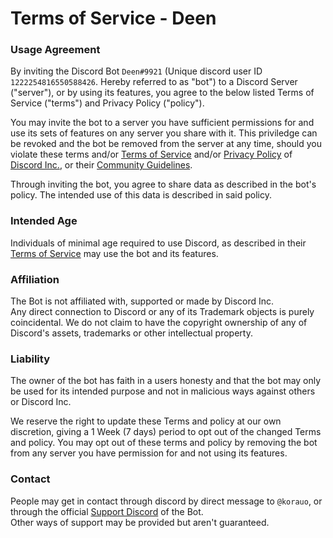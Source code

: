 [Terms of Service]: https://discord.com/terms
[Privacy Policy]: https://discord.com/privacy
[Community Guidelines]: https://discord.com/guidelines
[discord]: https://discord.com
[support]: https://discord.gg/tqwquUfqGq
[language]: https://discord.com/developers/docs/dispatch/field-values#predefined-field-values-accepted-locales

# Terms of Service - Deen

### Usage Agreement

By inviting the Discord Bot `Deen#9921` (Unique discord user ID `1222254816550588426`. Hereby referred to as "bot") to a Discord Server ("server"), or by using its features, you agree to the below listed Terms of Service ("terms") and Privacy Policy ("policy").

You may invite the bot to a server you have sufficient permissions for and use its sets of features on any server you share with it. This priviledge can be revoked and the bot be removed from the server at any time, should you violate these terms and/or [Terms of Service] and/or [Privacy Policy] of [Discord Inc.][discord], or their [Community Guidelines].

Through inviting the bot, you agree to share data as described in the bot's policy. The intended use of this data is described in said policy.

### Intended Age

Individuals of minimal age required to use Discord, as described in their [Terms of Service] may use the bot and its features.  

### Affiliation

The Bot is not affiliated with, supported or made by Discord Inc.  
Any direct connection to Discord or any of its Trademark objects is purely coincidental. We do not claim to have the copyright ownership of any of Discord's assets, trademarks or other intellectual property.

### Liability

The owner of the bot has faith in a users honesty and that the bot may only be used for its intended purpose and not in malicious ways against others or Discord Inc.

We reserve the right to update these Terms and policy at our own discretion, giving a 1 Week (7 days) period to opt out of the changed Terms and policy. You may opt out of these terms and policy by removing the bot from any server you have permission for and not using its features.

### Contact

People may get in contact through discord by direct message to `@korauo`, or through the official [Support Discord][support] of the Bot.  
Other ways of support may be provided but aren't guaranteed.
